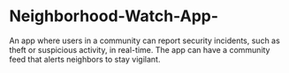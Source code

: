 # Neighborhood-Watch-App-
An app where users in a community can report security incidents, such as theft or suspicious activity, in real-time. The app can have a community feed that alerts neighbors to stay vigilant.
